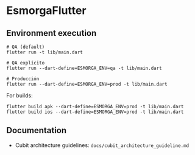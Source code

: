 # EsmorgaFlutter

## Environment execution

```
# QA (default)
flutter run -t lib/main.dart

# QA explícito
flutter run --dart-define=ESMORGA_ENV=qa -t lib/main.dart

# Producción
flutter run --dart-define=ESMORGA_ENV=prod -t lib/main.dart
```

For builds:
```
flutter build apk --dart-define=ESMORGA_ENV=prod -t lib/main.dart
flutter build ios --dart-define=ESMORGA_ENV=prod -t lib/main.dart
```

## Documentation
- Cubit architecture guidelines: `docs/cubit_architecture_guideline.md`
